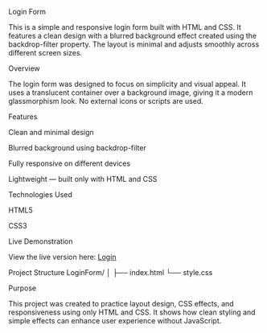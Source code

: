 Login Form

This is a simple and responsive login form built with HTML and CSS. It features a clean design with a blurred background effect created using the backdrop-filter property. The layout is minimal and adjusts smoothly across different screen sizes.

Overview

The login form was designed to focus on simplicity and visual appeal. It uses a translucent container over a background image, giving it a modern glassmorphism look. No external icons or scripts are used.

Features

Clean and minimal design

Blurred background using backdrop-filter

Fully responsive on different devices

Lightweight — built only with HTML and CSS

Technologies Used

HTML5

CSS3

Live Demonstration

View the live version here:
[Login]( https://patrick-gif955.github.io/login/)

Project Structure
LoginForm/
│
├── index.html
└── style.css

Purpose

This project was created to practice layout design, CSS effects, and responsiveness using only HTML and CSS. It shows how clean styling and simple effects can enhance user experience without JavaScript.
